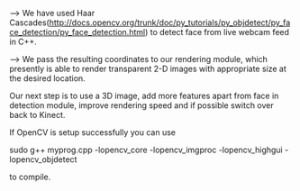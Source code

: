 --> We have used Haar Cascades(http://docs.opencv.org/trunk/doc/py_tutorials/py_objdetect/py_face_detection/py_face_detection.html) to detect face from live webcam feed in C++.

--> We pass the resulting coordinates to our rendering module, which presently is able to render transparent 2-D images with appropriate size at the desired location.

Our next step is to use a 3D image, add more features apart from face in detection module, improve rendering speed and if possible switch over back to Kinect. 

If OpenCV is setup successfully you can use

sudo g++ myprog.cpp -lopencv_core -lopencv_imgproc -lopencv_highgui -lopencv_objdetect

to compile.
